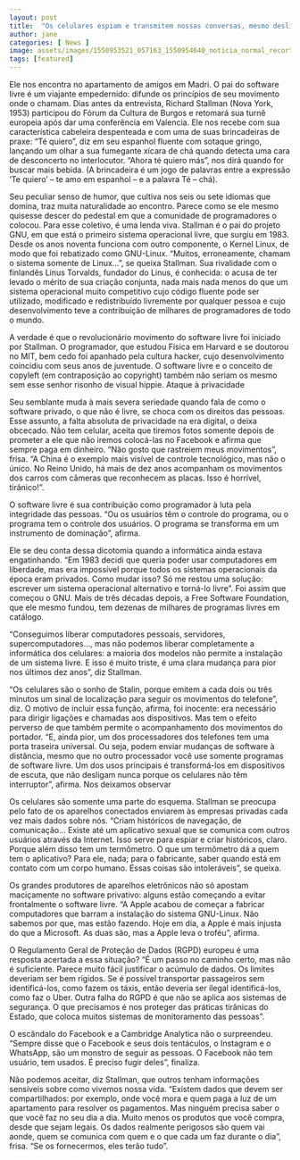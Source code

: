 ```yaml
---
layout: post
title:  "Os celulares espiam e transmitem nossas conversas, mesmo desligados"
author: jane
categories: [ News ]
image: assets/images/1550953521_057163_1550954640_noticia_normal_recorte1.jpg
tags: [featured]
---
```



Ele nos encontra no apartamento de amigos em Madri. O pai do software livre é um viajante empedernido: difunde os princípios de seu movimento onde o chamam. Dias antes da entrevista, Richard Stallman (Nova York, 1953) participou do Fórum da Cultura de Burgos e retomará sua turnê europeia após dar uma conferência em Valencia. Ele nos recebe com sua característica cabeleira despenteada e com uma de suas brincadeiras de praxe: “Té quiero”, diz em seu espanhol fluente com sotaque gringo, lançando um olhar a sua fumegante xícara de chá quando detecta uma cara de desconcerto no interlocutor. “Ahora té quiero más”, nos dirá quando for buscar mais bebida. (A brincadeira é um jogo de palavras entre a expressão ‘Te quiero’ – te amo em espanhol – e a palavra Té – chá).

Seu peculiar senso de humor, que cultiva nos seis ou sete idiomas que domina, traz muita naturalidade ao encontro. Parece como se ele mesmo quisesse descer do pedestal em que a comunidade de programadores o colocou. Para esse coletivo, é uma lenda viva. Stallman é o pai do projeto GNU, em que está o primeiro sistema operacional livre, que surgiu em 1983. Desde os anos noventa funciona com outro componente, o Kernel Linux, de modo que foi rebatizado como GNU-Linux. “Muitos, erroneamente, chamam o sistema somente de Linux...”, se queixa Stallman. Sua rivalidade com o finlandês Linus Torvalds, fundador do Linus, é conhecida: o acusa de ter levado o mérito de sua criação conjunta, nada mais nada menos do que um sistema operacional muito competitivo cujo código fluente pode ser utilizado, modificado e redistribuído livremente por qualquer pessoa e cujo desenvolvimento teve a contribuição de milhares de programadores de todo o mundo.

A verdade é que o revolucionário movimento do software livre foi iniciado por Stallman. O programador, que estudou Física em Harvard e se doutorou no MIT, bem cedo foi apanhado pela cultura hacker, cujo desenvolvimento coincidiu com seus anos de juventude. O software livre e o conceito de copyleft (em contraposição ao copyright) também não seriam os mesmo sem esse senhor risonho de visual hippie.
Ataque à privacidade

Seu semblante muda à mais severa seriedade quando fala de como o software privado, o que não é livre, se choca com os direitos das pessoas. Esse assunto, a falta absoluta de privacidade na era digital, o deixa obcecado. Não tem celular, aceita que tiremos fotos somente depois de prometer a ele que não iremos colocá-las no Facebook e afirma que sempre paga em dinheiro. “Não gosto que rastreiem meus movimentos”, frisa. “A China é o exemplo mais visível de controle tecnológico, mas não o único. No Reino Unido, há mais de dez anos acompanham os movimentos dos carros com câmeras que reconhecem as placas. Isso é horrível, tirânico!”.

O software livre é sua contribuição como programador à luta pela integridade das pessoas. “Ou os usuários têm o controle do programa, ou o programa tem o controle dos usuários. O programa se transforma em um instrumento de dominação”, afirma.

Ele se deu conta dessa dicotomia quando a informática ainda estava engatinhando. “Em 1983 decidi que queria poder usar computadores em liberdade, mas era impossível porque todos os sistemas operacionais da época eram privados. Como mudar isso? Só me restou uma solução: escrever um sistema operacional alternativo e torná-lo livre”. Foi assim que começou o GNU. Mais de três décadas depois, a Free Software Foundation, que ele mesmo fundou, tem dezenas de milhares de programas livres em catálogo.

“Conseguimos liberar computadores pessoais, servidores, supercomputadores..., mas não podemos liberar completamente a informática dos celulares: a maioria dos modelos não permite a instalação de um sistema livre. E isso é muito triste, é uma clara mudança para pior nos últimos dez anos”, diz Stallman.

“Os celulares são o sonho de Stalin, porque emitem a cada dois ou três minutos um sinal de localização para seguir os movimentos do telefone”, diz. O motivo de incluir essa função, afirma, foi inocente: era necessário para dirigir ligações e chamadas aos dispositivos. Mas tem o efeito perverso de que também permite o acompanhamento dos movimentos do portador. “E, ainda pior, um dos processadores dos telefones tem uma porta traseira universal. Ou seja, podem enviar mudanças de software à distância, mesmo que no outro processador você use somente programas de software livre. Um dos usos principais é transformá-los em dispositivos de escuta, que não desligam nunca porque os celulares não têm interruptor”, afirma.
Nos deixamos observar

Os celulares são somente uma parte do esquema. Stallman se preocupa pelo fato de os aparelhos conectados enviarem às empresas privadas cada vez mais dados sobre nós. “Criam históricos de navegação, de comunicação... Existe até um aplicativo sexual que se comunica com outros usuários através da Internet. Isso serve para espiar e criar históricos, claro. Porque além disso tem um termômetro. O que um termômetro dá a quem tem o aplicativo? Para ele, nada; para o fabricante, saber quando está em contato com um corpo humano. Essas coisas são intoleráveis”, se queixa.

Os grandes produtores de aparelhos eletrônicos não só apostam maciçamente no software privativo: alguns estão começando a evitar frontalmente o software livre. “A Apple acabou de começar a fabricar computadores que barram a instalação do sistema GNU-Linux. Não sabemos por que, mas estão fazendo. Hoje em dia, a Apple é mais injusta do que a Microsoft. As duas são, mas a Apple leva o troféu”, afirma.

O Regulamento Geral de Proteção de Dados (RGPD) europeu é uma resposta acertada a essa situação? “É um passo no caminho certo, mas não é suficiente. Parece muito fácil justificar o acúmulo de dados. Os limites deveriam ser bem rígidos. Se é possível transportar passageiros sem identificá-los, como fazem os táxis, então deveria ser ilegal identificá-los, como faz o Uber. Outra falha do RGPD é que não se aplica aos sistemas de segurança. O que precisamos é nos proteger das práticas tirânicas do Estado, que coloca muitos sistemas de monitoramento das pessoas”.

O escândalo do Facebook e a Cambridge Analytica não o surpreendeu. “Sempre disse que o Facebook e seus dois tentáculos, o Instagram e o WhatsApp, são um monstro de seguir as pessoas. O Facebook não tem usuário, tem usados. É preciso fugir deles”, finaliza.

Não podemos aceitar, diz Stallman, que outros tenham informações sensíveis sobre como vivemos nossa vida. “Existem dados que devem ser compartilhados: por exemplo, onde você mora e quem paga a luz de um apartamento para resolver os pagamentos. Mas ninguém precisa saber o que você faz no seu dia a dia. Muito menos os produtos que você compra, desde que sejam legais. Os dados realmente perigosos são quem vai aonde, quem se comunica com quem e o que cada um faz durante o dia”, frisa. “Se os fornecermos, eles terão tudo”.
